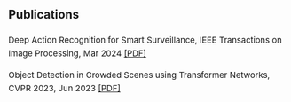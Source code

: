 <h2 style="margin: 2px 0px -10px;">
  <a href="/publications.html" style="text-decoration: none; color: inherit;">Publications</a>
</h2>
<br>

<div style="font-size: 15px; line-height: 1.6;">
  <p>
    Deep Action Recognition for Smart Surveillance, IEEE Transactions on Image Processing, Mar 2024
    <a href="/assets/files/paper1.pdf" target="_blank">[PDF]</a>
  </p>
  <p>
    Object Detection in Crowded Scenes using Transformer Networks, CVPR 2023, Jun 2023
    <a href="/assets/files/paper2.pdf" target="_blank">[PDF]</a>
  </p>
</div>
